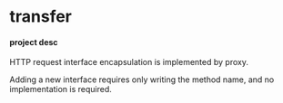 # transfer

#### project desc
HTTP request interface encapsulation is implemented by proxy.

Adding a new interface requires only writing the method name, and no implementation is required.

